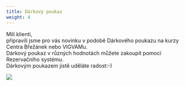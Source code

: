 ```yaml
---
title: Dárkový poukaz
weight: 4
---
```

Milí klienti,\
připravili jsme pro vás novinku v podobě Dárkového poukazu na kurzy Centra Břežánek nebo VIGVAMu.\
Dárkový poukaz v různých hodnotách můžete zakoupit pomocí Rezervačního systému.\
Dárkovým poukazem jistě uděláte radost:-)

![](/images/uploads/vgv_darkovy-poukaz_500_ram.jpg)